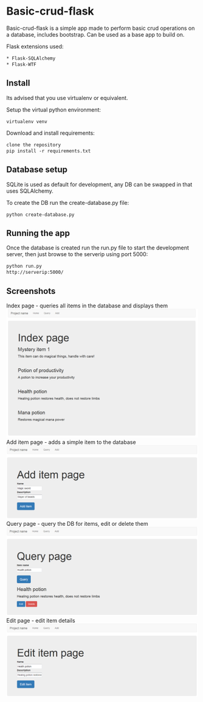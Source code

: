 Basic-crud-flask
================
Basic-crud-flask is a simple app made to perform basic crud operations on a database, includes bootstrap. Can be used as a base app to build on.

Flask extensions used:

	* Flask-SQLAlchemy
	* Flask-WTF

Install
-------
Its advised that you use virtualenv or equivalent.

Setup the virtual python environment:

	virtualenv venv

Download and install requirements:

	clone the repository
	pip install -r requirements.txt

Database setup
-------------------
SQLite is used as default for development, any DB can be swapped in that uses SQLAlchemy.

To create the DB run the create-database.py file:

	python create-database.py

Running the app
---------------
Once the database is created run the run.py file to start the development server, then just browse to the serverip using port 5000:

	python run.py
	http://serverip:5000/

Screenshots
-----------
Index page - queries all items in the database and displays them
![index page](images/indexpage.png)
Add item page - adds a simple item to the database
![add page](images/addpage.png)
Query page - query the DB for items, edit or delete them
![query page](images/querypage.png)
Edit page - edit item details
![edit page](images/editpage.png)